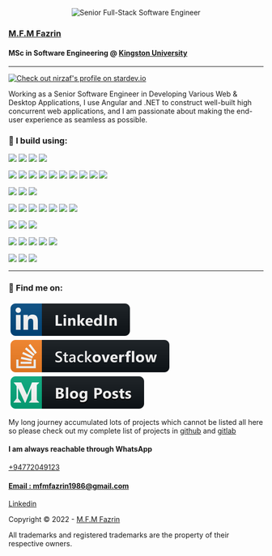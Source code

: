 <p align="center"> <img src="https://readme-typing-svg.herokuapp.com?lines=Senior+Full-Stack+Software+Engineer" alt="Senior Full-Stack Software Engineer" /> </p>

### [M.F.M Fazrin](https://nizraf.github.io)
#### MSc in Software Engineering @ [Kingston University](https://www.kingston.ac.uk/)
-----
[![Check out nirzaf's profile on stardev.io](https://stardev.io/developers/nirzaf/badge/languages/country.svg)](https://stardev.io/developers/nirzaf)

Working as a Senior Software Engineer in Developing Various Web & Desktop
Applications, I use Angular and .NET to
construct well-built high concurrent web applications, and I am
passionate about making the end-user experience as seamless as possible.

### 🚧 I build using:

![](https://img.shields.io/badge/IDE-Visual%20Studio-informational?style=for-the-badge&logo=visualstudio&logoColor=white&color=b12993)
![](https://img.shields.io/badge/IDE-Jetbrains%20Rider%20-informational?style=for-the-badge&logo=rider&logoColor=white&color=b12993)
![](https://img.shields.io/badge/IDE-Jetbrains%20WebStorm-informational?style=for-the-badge&logo=webstorm&logoColor=white&color=b12993)
![](https://img.shields.io/badge/Editor-Visual%20Studio%20Code-informational?style=for-the-badge&logo=visualstudiocode&logoColor=white&color=a63648)

![](https://img.shields.io/badge/Language-C%23-informational?style=for-the-badge&logo=csharp&logoColor=white&color=blue)
![](https://img.shields.io/badge/Language-TypeScript-informational?style=for-the-badge&logo=typescript&logoColor=white&color=blue)
![](https://img.shields.io/badge/Language-JavaScript-informational?style=for-the-badge&logo=javascript&logoColor=white&color=blue)
![](https://img.shields.io/badge/Language-HTML-informational?style=for-the-badge&logo=html5&logoColor=white&color=blue)
![](https://img.shields.io/badge/Language-CSS-informational?style=for-the-badge&logo=css3&logoColor=white&color=blue)
![](https://img.shields.io/badge/Language-SQL-informational?style=for-the-badge&logo=postgresql&logoColor=white&color=blue)
![](https://img.shields.io/badge/Language-JSON-informational?style=for-the-badge&logo=json&logoColor=white&color=blue)
![](https://img.shields.io/badge/Language-XML-informational?style=for-the-badge&logo=xml&logoColor=white&color=blue)
![](https://img.shields.io/badge/Language-SCSS-informational?style=for-the-badge&logo=sass&logoColor=white&color=blue)
![](https://img.shields.io/badge/Language-Python-informational?style=for-the-badge&logo=python&logoColor=white&color=blue)

![](https://img.shields.io/badge/Framework-.NET-informational?style=for-the-badge&logo=dotnet&logoColor=white&color=red)
![](https://img.shields.io/badge/Framework-Angular-informational?style=for-the-badge&logo=angular&logoColor=white&color=red)
![](https://img.shields.io/badge/Framework-Bootstrap-informational?style=for-the-badge&logo=bootstrap&logoColor=white&color=red)


![](https://img.shields.io/badge/Tool-Azure%20Functions-informational?style=for-the-badge&logo=microsoftazure&logoColor=white&color=00b859)
![](https://img.shields.io/badge/Tool-Azure%20DevOps-informational?style=for-the-badge&logo=microsoftazure&logoColor=white&color=00b859)
![](https://img.shields.io/badge/Tool-Azure%20Pipelines-informational?style=for-the-badge&logo=microsoftazure&logoColor=white&color=00b859)
![](https://img.shields.io/badge/Tool-Azure%20Data%20Lake-informational?style=for-the-badge&logo=microsoftazure&logoColor=white&color=00b859)
![](https://img.shields.io/badge/Tool-Postman-information?style=for-the-badge&logo=postman&logoColor=white&color=color=00b859)
![](https://img.shields.io/badge/Tool-Insomnia-information?style=for-the-badge&logo=insomnia&logoColor=white&color=color=00b859)
![](https://img.shields.io/badge/Tool-Resharper-informational?style=for-the-badge&logo=resharper&logoColor=white&color=color=00b859)


![](https://img.shields.io/badge/Cloud-Azure-informational?style=for-the-badge&logo=microsoftazure&logoColor=white&color=skyblue)
![](https://img.shields.io/badge/Cloud-AWS-informational?style=for-the-badge&logo=amazonaws&logoColor=white&color=skyblue)
![](https://img.shields.io/badge/Cloud-GCP-informational?style=for-the-badge&logo=googlecloud&logoColor=white&color=skyblue)


![](https://img.shields.io/badge/Database-SQL%20Server-informational?style=for-the-badge&logo=microsoftsqlserver&logoColor=white&color=violet)
![](https://img.shields.io/badge/Database-MySQL-informational?style=for-the-badge&logo=mysql&logoColor=white&color=violet)
![](https://img.shields.io/badge/Database-MongoDB-informational?style=for-the-badge&logo=mongodb&logoColor=white&color=violet)
![](https://img.shields.io/badge/Database-Redis-informational?style=for-the-badge&logo=redis&logoColor=white&color=violet)
![](https://img.shields.io/badge/Database-CosmosDB-informational?style=for-the-badge&logo=microsoftazure&logoColor=white&color=violet)

![](https://img.shields.io/badge/OS-Windows-informational?style=for-the-badge&logo=windows&logoColor=white&color=blue)
![](https://img.shields.io/badge/OS-Linux-informational?style=for-the-badge&logo=linux&logoColor=white&color=white)
![](https://img.shields.io/badge/OS-MacOS-informational?style=for-the-badge&logo=apple&logoColor=white&color=aqua)

---
### 📢 Find me on:

<p>
  <a href="https://www.linkedin.com/in/mfmfazrin/">
    <img src="https://github.com/Daniel-Krzyczkowski/Daniel-Krzyczkowski/blob/master/images/linkedin.svg" alt="LinkedIn" style="vertical-align:top; margin:4px">
  </a>
  
  <a href="https://stackoverflow.com/users/9251463/mohamed-farook-mohamed-fazrin">
    <img src="https://github.com/Daniel-Krzyczkowski/Daniel-Krzyczkowski/blob/master/images/stackoverflow.svg" alt="StackOverflow" style="vertical-align:top; margin:4px">
  </a>
  
  <a href="https://dotnetevangelist.net/">
    <img src="https://github.com/Daniel-Krzyczkowski/Daniel-Krzyczkowski/blob/master/images/medium.svg" alt="Dot net evangelist Blog" style="vertical-align:top; margin:4px">
  </a>
</p>

My long journey accumulated lots of projects which cannot be listed all
here\
 so please check out my complete list of projects in
[github](https://github.com/nirzaf?tab=repositories) and
[gitlab](https://gitlab.com/nirzaf)

#### I am always reachable through WhatsApp

[+94772049123](https://api.whatsapp.com/send?phone=+94772049123&text=Hi,%20I%20contacted%20you%20Through%20your%20website.)

#### [Email : mfmfazrin1986@gmail.com](mailto:mfmfazrin1986@gmail.com) 

[Linkedin](https://www.linkedin.com/in/mfmfazrin/)

Copyright © 2022 - [M.F.M Fazrin](https://nirzaf.github.io)

All trademarks and registered trademarks are the property of their
respective owners.
